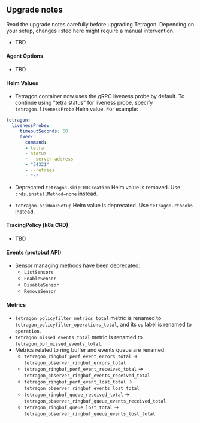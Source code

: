 ## Upgrade notes

Read the upgrade notes carefully before upgrading Tetragon.
Depending on your setup, changes listed here might require a manual intervention.

* TBD

#### Agent Options

* TBD

#### Helm Values

* Tetragon container now uses the gRPC liveness probe by default. To continue using "tetra status" for liveness probe,
specify `tetragon.livenessProbe` Helm value. For example:
```yaml
tetragon:
  livenessProbe:
     timeoutSeconds: 60
     exec:
       command:
       - tetra
       - status
       - --server-address
       - "54321"
       - --retries
       - "5"
```
* Deprecated `tetragon.skipCRDCreation` Helm value is removed. Use `crds.installMethod=none` instead.

* `tetragon.ociHookSetup` Helm value is deprecated. Use `tetragon.rthooks` instead.

#### TracingPolicy (k8s CRD)

* TBD

#### Events (protobuf API)

* Sensor managing methods have been deprecated:
  * `ListSensors`
  * `EnableSensor`
  * `DisableSensor`
  * `RemoveSensor`

#### Metrics

* `tetragon_policyfilter_metrics_total` metric is renamed to `tetragon_policyfilter_operations_total`, and its `op`
  label is renamed to `operation`.
* `tetragon_missed_events_total` metric is renamed to `tetragon_bpf_missed_events_total`.
* Metrics related to ring buffer and events queue are renamed:
  * `tetragon_ringbuf_perf_event_errors_total` -> `tetragon_observer_ringbuf_errors_total`
  * `tetragon_ringbuf_perf_event_received_total` -> `tetragon_observer_ringbuf_events_received_total`
  * `tetragon_ringbuf_perf_event_lost_total` -> `tetragon_observer_ringbuf_events_lost_total`
  * `tetragon_ringbuf_queue_received_total` -> `tetragon_observer_ringbuf_queue_events_received_total`
  * `tetragon_ringbuf_queue_lost_total` -> `tetragon_observer_ringbuf_queue_events_lost_total`

